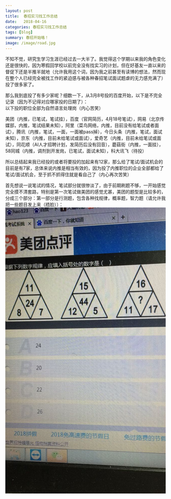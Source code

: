 ```yaml
---
layout: post
title:  春招实习找工作总结
date:   2018-04-16 
categories: 春招实习找工作总结
tags: [blog]  
summary: 春招开始咯！
image: /image/road.jpg
---
```

不知不觉，研究生学习生涯已经过去一大半了。我觉得这个学期以来我的角色变化还是很快的，因为寒假回学校以前完全没有找实习的计划，但在好基友一直以来的督促下还是半推半就地（允许我用这个词，因为我之前甚至有读博的想法，然而现在整个人已经完全被找工作的紧迫感与被各种春招笔试面试题虐的无力感充满了）投了很多家了。  

那么我到底投了有多少家呢？细数一下，从3月8号投的百度开始，以下是不完全记录（因为不记得对应哪家投的日期了）：  
以下投的职位全部为自然语言处理岗（内心苦笑）  

美团（内推，已笔试，笔试挂），百度（官网简历，4月18号笔试），网易（北京传媒部，内推，笔试结果未知），阿里（菜鸟网络，内推，目前没有给笔试或者面试），腾讯（内推，笔试，一面，一面被pass掉），今日头条（内推，笔试，面试未知），京东（内推，目前未给笔试或面试），爱奇艺（内推，目前未给笔试或面试），同花顺（AI人才招聘计划，发简历后没有回音），蘑菇街（内推，一面挂），58同城（内推，调剂到开发岗，已笔试，面试未知），科大讯飞（待投）  

所以总结起来我已经投的或者将要投的加起来有12家，那么给了笔试/面试机会的目前是有7家，总体来说内推是相当有效的，因为投了内推职位的企业全部都给了笔试/面试机会，至于抓不抓得住就是看自己了（内心再次苦笑）

首先想说一说笔试的情况，笔试部分就很惨淡了，由于前期刷题不够，一开始感觉完全摸不清套路，特别是第一次笔试做美团的感觉尤甚，美团的题型是比较多的，分成三个部分：第一部分是行测题，包含各种找规律，概率题，智力题（请允许我把一些题目发上来（捂脸））：
![meituan1.jpg](/image/meituan1.jpg)


